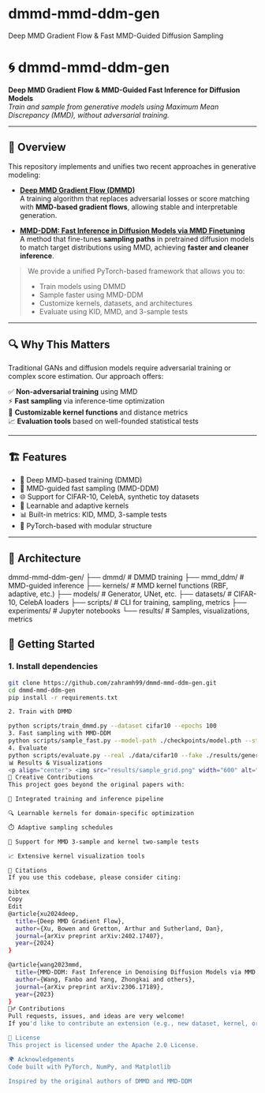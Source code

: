 # dmmd-mmd-ddm-gen
Deep MMD Gradient Flow &amp; Fast MMD-Guided Diffusion Sampling
# 🌀 dmmd-mmd-ddm-gen

**Deep MMD Gradient Flow & MMD-Guided Fast Inference for Diffusion Models**  
*Train and sample from generative models using Maximum Mean Discrepancy (MMD), without adversarial training.*

---

## 📌 Overview

This repository implements and unifies two recent approaches in generative modeling:

- **[Deep MMD Gradient Flow (DMMD)](https://arxiv.org/abs/2402.17407)**  
  A training algorithm that replaces adversarial losses or score matching with **MMD-based gradient flows**, allowing stable and interpretable generation.
  
- **[MMD-DDM: Fast Inference in Diffusion Models via MMD Finetuning](https://arxiv.org/abs/2306.17189)**  
  A method that fine-tunes **sampling paths** in pretrained diffusion models to match target distributions using MMD, achieving **faster and cleaner inference**.

> We provide a unified PyTorch-based framework that allows you to:
> - Train models using DMMD
> - Sample faster using MMD-DDM
> - Customize kernels, datasets, and architectures
> - Evaluate using KID, MMD, and 3-sample tests

---

## 🔍 Why This Matters

Traditional GANs and diffusion models require adversarial training or complex score estimation. Our approach offers:

✅ **Non-adversarial training** using MMD  
⚡ **Fast sampling** via inference-time optimization  
🧠 **Customizable kernel functions** and distance metrics  
📈 **Evaluation tools** based on well-founded statistical tests

---

## 🏗️ Features

- 🧪 Deep MMD-based training (DMMD)
- 🚀 MMD-guided fast sampling (MMD-DDM)
- 🌐 Support for CIFAR-10, CelebA, synthetic toy datasets
- 🧠 Learnable and adaptive kernels
- 📊 Built-in metrics: KID, MMD, 3-sample tests
- 🧰 PyTorch-based with modular structure

---

## 🧬 Architecture
dmmd-mmd-ddm-gen/
├── dmmd/ # DMMD training
├── mmd_ddm/ # MMD-guided inference
├── kernels/ # MMD kernel functions (RBF, adaptive, etc.)
├── models/ # Generator, UNet, etc.
├── datasets/ # CIFAR-10, CelebA loaders
├── scripts/ # CLI for training, sampling, metrics
├── experiments/ # Jupyter notebooks
└── results/ # Samples, visualizations, metrics

## 🚀 Getting Started

### 1. Install dependencies
```bash
git clone https://github.com/zahramh99/dmmd-mmd-ddm-gen.git
cd dmmd-mmd-ddm-gen
pip install -r requirements.txt

2. Train with DMMD

python scripts/train_dmmd.py --dataset cifar10 --epochs 100
3. Fast sampling with MMD-DDM
python scripts/sample_fast.py --model-path ./checkpoints/model.pth --steps 25
4. Evaluate
python scripts/evaluate.py --real ./data/cifar10 --fake ./results/generated
📊 Results & Visualizations
<p align="center"> <img src="results/sample_grid.png" width="600" alt="Samples from DMMD + MMD-DDM"> </p>
🧠 Creative Contributions
This project goes beyond the original papers with:

🔁 Integrated training and inference pipeline

🔍 Learnable kernels for domain-specific optimization

⏱️ Adaptive sampling schedules

🧪 Support for MMD 3-sample and kernel two-sample tests

📈 Extensive kernel visualization tools

🧾 Citations
If you use this codebase, please consider citing:

bibtex
Copy
Edit
@article{xu2024deep,
  title={Deep MMD Gradient Flow},
  author={Xu, Bowen and Gretton, Arthur and Sutherland, Dan},
  journal={arXiv preprint arXiv:2402.17407},
  year={2024}
}

@article{wang2023mmd,
  title={MMD-DDM: Fast Inference in Denoising Diffusion Models via MMD Finetuning},
  author={Wang, Fanbo and Yang, Zhongkai and others},
  journal={arXiv preprint arXiv:2306.17189},
  year={2023}
}
🙋‍♂️ Contributions
Pull requests, issues, and ideas are very welcome!
If you'd like to contribute an extension (e.g., new dataset, kernel, or benchmark), feel free to fork and open a PR.

📜 License
This project is licensed under the Apache 2.0 License.

🌍 Acknowledgements
Code built with PyTorch, NumPy, and Matplotlib

Inspired by the original authors of DMMD and MMD-DDM


